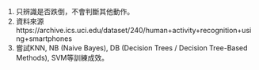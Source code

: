 1. 只辨識是否跌倒，不會判斷其他動作。
2. 資料來源https://archive.ics.uci.edu/dataset/240/human+activity+recognition+using+smartphones
3. 嘗試KNN, NB (Naive Bayes), DB (Decision Trees / Decision Tree-Based Methods), SVM等訓練成效。
